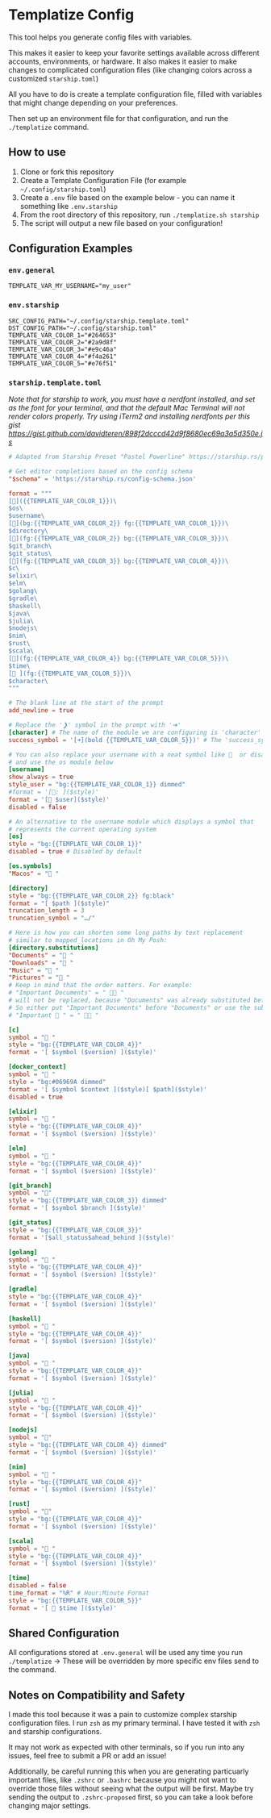 # Templatize Config

This tool helps you generate config files with variables.

This makes it easier to keep your favorite settings available across different accounts, environments, or hardware. It also makes it easier to make changes to complicated configuration files (like changing colors across a customized `starship.toml`)

All you have to do is create a template configuration file, filled with variables that might change depending on your preferences.

Then set up an environment file for that configuration, and run the `./templatize` command.

## How to use

1. Clone or fork this repository
2. Create a Template Configuration File (for example `~/.config/starship.toml`)
3. Create a `.env` file based on the example below - you can name it something like `.env.starship`
4. From the root directory of this repository, run `./templatize.sh starship`
5. The script will output a new file based on your configuration!

## Configuration Examples

### `env.general`

```text
TEMPLATE_VAR_MY_USERNAME="my_user"
```

### `env.starship`

```text
SRC_CONFIG_PATH="~/.config/starship.template.toml"
DST_CONFIG_PATH="~/.config/starship.toml"
TEMPLATE_VAR_COLOR_1="#264653"
TEMPLATE_VAR_COLOR_2="#2a9d8f"
TEMPLATE_VAR_COLOR_3="#e9c46a"
TEMPLATE_VAR_COLOR_4="#f4a261"
TEMPLATE_VAR_COLOR_5="#e76f51"
```

### `starship.template.toml`

_Note that for starship to work, you must have a nerdfont installed, and set as the font for your terminal, and that the default Mac Terminal will not render colors properly. Try using iTerm2 and installing nerdfonts per this gist <https://gist.github.com/davidteren/898f2dcccd42d9f8680ec69a3a5d350e.js>_

```toml
# Adapted from Starship Preset "Pastel Powerline" https://starship.rs/presets/#pastel-powerline

# Get editor completions based on the config schema
"$schema" = 'https://starship.rs/config-schema.json'

format = """
[]({{TEMPLATE_VAR_COLOR_1}})\
$os\
$username\
[](bg:{{TEMPLATE_VAR_COLOR_2}} fg:{{TEMPLATE_VAR_COLOR_1}})\
$directory\
[](fg:{{TEMPLATE_VAR_COLOR_2}} bg:{{TEMPLATE_VAR_COLOR_3}})\
$git_branch\
$git_status\
[](fg:{{TEMPLATE_VAR_COLOR_3}} bg:{{TEMPLATE_VAR_COLOR_4}})\
$c\
$elixir\
$elm\
$golang\
$gradle\
$haskell\
$java\
$julia\
$nodejs\
$nim\
$rust\
$scala\
[](fg:{{TEMPLATE_VAR_COLOR_4}} bg:{{TEMPLATE_VAR_COLOR_5}})\
$time\
[ ](fg:{{TEMPLATE_VAR_COLOR_5}})\
$character\
"""

# The blank line at the start of the prompt
add_newline = true

# Replace the '❯' symbol in the prompt with '➜'
[character] # The name of the module we are configuring is 'character'
success_symbol = '[➜](bold {{TEMPLATE_VAR_COLOR_5}})' # The 'success_symbol' segment is being set to '➜' with the color 'bold green'

# You can also replace your username with a neat symbol like   or disable this
# and use the os module below
[username]
show_always = true
style_user = "bg:{{TEMPLATE_VAR_COLOR_1}} dimmed"
#format = '[: ]($style)'
format = '[ $user]($style)'
disabled = false

# An alternative to the username module which displays a symbol that
# represents the current operating system
[os]
style = "bg:{{TEMPLATE_VAR_COLOR_1}}"
disabled = true # Disabled by default

[os.symbols]
"Macos" = " "

[directory]
style = "bg:{{TEMPLATE_VAR_COLOR_2}} fg:black"
format = "[ $path ]($style)"
truncation_length = 3
truncation_symbol = "…/"

# Here is how you can shorten some long paths by text replacement
# similar to mapped_locations in Oh My Posh:
[directory.substitutions]
"Documents" = "󰈙 "
"Downloads" = " "
"Music" = " "
"Pictures" = " "
# Keep in mind that the order matters. For example:
# "Important Documents" = " 󰈙 "
# will not be replaced, because "Documents" was already substituted before.
# So either put "Important Documents" before "Documents" or use the substituted version:
# "Important 󰈙 " = " 󰈙 "

[c]
symbol = " "
style = "bg:{{TEMPLATE_VAR_COLOR_4}}"
format = '[ $symbol ($version) ]($style)'

[docker_context]
symbol = " "
style = "bg:#06969A dimmed"
format = '[ $symbol $context ]($style)[ $path]($style)'
disabled = true

[elixir]
symbol = " "
style = "bg:{{TEMPLATE_VAR_COLOR_4}}"
format = '[ $symbol ($version) ]($style)'

[elm]
symbol = " "
style = "bg:{{TEMPLATE_VAR_COLOR_4}}"
format = '[ $symbol ($version) ]($style)'

[git_branch]
symbol = ""
style = "bg:{{TEMPLATE_VAR_COLOR_3}} dimmed"
format = '[ $symbol $branch ]($style)'

[git_status]
style = "bg:{{TEMPLATE_VAR_COLOR_3}}"
format = '[$all_status$ahead_behind ]($style)'

[golang]
symbol = " "
style = "bg:{{TEMPLATE_VAR_COLOR_4}}"
format = '[ $symbol ($version) ]($style)'

[gradle]
style = "bg:{{TEMPLATE_VAR_COLOR_4}}"
format = '[ $symbol ($version) ]($style)'

[haskell]
symbol = " "
style = "bg:{{TEMPLATE_VAR_COLOR_4}}"
format = '[ $symbol ($version) ]($style)'

[java]
symbol = " "
style = "bg:{{TEMPLATE_VAR_COLOR_4}}"
format = '[ $symbol ($version) ]($style)'

[julia]
symbol = " "
style = "bg:{{TEMPLATE_VAR_COLOR_4}}"
format = '[ $symbol ($version) ]($style)'

[nodejs]
symbol = ""
style = "bg:{{TEMPLATE_VAR_COLOR_4}} dimmed"
format = '[ $symbol ($version) ]($style)'

[nim]
symbol = "󰆥 "
style = "bg:{{TEMPLATE_VAR_COLOR_4}}"
format = '[ $symbol ($version) ]($style)'

[rust]
symbol = ""
style = "bg:{{TEMPLATE_VAR_COLOR_4}}"
format = '[ $symbol ($version) ]($style)'

[scala]
symbol = " "
style = "bg:{{TEMPLATE_VAR_COLOR_4}}"
format = '[ $symbol ($version) ]($style)'

[time]
disabled = false
time_format = "%R" # Hour:Minute Format
style = "bg:{{TEMPLATE_VAR_COLOR_5}}"
format = '[  $time ]($style)'

```

## Shared Configuration

All configurations stored at `.env.general` will be used any time you run `./templatize` -> These will be overridden by more specific env files send to the command.

## Notes on Compatibility and Safety

I made this tool because it was a pain to customize complex starship configuration files. I run `zsh` as my primary terminal. I have tested it with `zsh` and starship configurations.

It may not work as expected with other terminals, so if you run into any issues, feel free to submit a PR or add an issue!

Additionally, be careful running this when you are generating particuarly important files, like `.zshrc` or `.bashrc` because you might not want to override those files without seeing what the output will be first. Maybe try sending the output to `.zshrc-proposed` first, so you can take a look before changing major settings.
